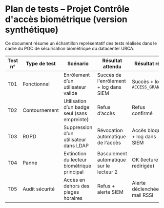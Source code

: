 # Plan de tests – Projet Contrôle d'accès biométrique (version synthétique)

Ce document résume un échantillon représentatif des tests réalisés dans le cadre du POC de sécurisation biométrique du datacenter URCA.

| Test n° | Type de test   | Scénario                                                        | Résultat attendu                          | Résultat réel                             | Statut | Preuve                     |
|---------|----------------|------------------------------------------------------------------|-------------------------------------------|-------------------------------------------|--------|----------------------------|
| T01     | Fonctionnel    | Enrôlement d’un utilisateur valide                               | Succès de l'enrôlement + log dans SIEM    | Succès + log `ACCESS_GRANTED`             | OK     | `biometric_logs.json`      |
| T02     | Contournement  | Utilisation d’un badge seul (sans empreinte)                     | Refus d’accès                              | Refus confirmé                             | OK     | `log_test_T02.json`        |
| T03     | RGPD           | Suppression d’un utilisateur dans LDAP                           | Révocation automatique de l'accès          | Accès bloqué + log dans SIEM              | OK     | `script_retrait.py`        |
| T04     | Panne          | Extinction du lecteur biométrique principal                      | Basculement automatique sur le lecteur 2   | OK (lecture redirigée)                     | OK     | `syslog_relais.txt`        |
| T05     | Audit sécurité | Accès en dehors des plages horaires                              | Refus + alerte SIEM                        | Alerte déclenchée + mail RSSI              | OK     | `kibana_alerte.txt` |
